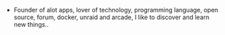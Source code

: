 - Founder of alot apps, lover of technology, programming language, open source, forum, docker, unraid and arcade, I like to discover and learn new things..
  <br>













































































































































































































































































































































































































































































































































































































































































































































































